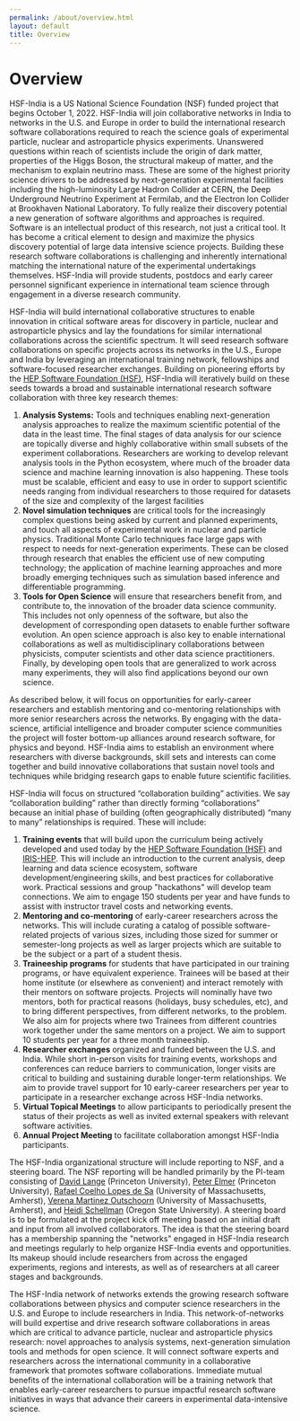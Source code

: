 ```yaml
---
permalink: /about/overview.html
layout: default
title: Overview
---
```


<h1>Overview</h1>

HSF-India is a US National Science Foundation (NSF) funded project
that begins October 1, 2022. HSF-India will join collaborative
networks in India to networks in the U.S. and Europe in order to
build the international research software collaborations required
to reach the science goals of experimental particle, nuclear and
astroparticle physics experiments. Unanswered questions within reach
of scientists include the origin of dark matter, properties of the
Higgs Boson, the structural makeup of matter, and the mechanism to
explain neutrino mass. These are some of the highest priority science
drivers to be addressed by next-generation experimental facilities
including the high-luminosity Large Hadron Collider at CERN, the
Deep Underground Neutrino Experiment at Fermilab, and the Electron
Ion Collider at Brookhaven National Laboratory. To fully realize
their discovery potential a new generation of software algorithms
and approaches is required. Software is an intellectual product of
this research, not just a critical tool. It has become a critical
element to design and maximize the physics discovery potential of
large data intensive science projects. Building these research
software collaborations is challenging and inherently international
matching the international nature of the experimental undertakings
themselves. HSF-India will provide students, postdocs and early
career personnel significant experience in international team science
through engagement in a diverse research community.

HSF-India will build international collaborative structures to
enable innovation in critical software areas for discovery in
particle, nuclear and astroparticle physics and lay the foundations
for similar international collaborations across the scientific
spectrum. It will seed research software collaborations on specific
projects across its networks in the U.S., Europe and India by
leveraging an international training network, fellowships and
software-focused researcher exchanges. Building on pioneering
efforts by the [HEP Software Foundation (HSF)](https://hepsoftwarefoundation.org), HSF-India will iteratively
build on these seeds towards a broad and sustainable international
research software collaboration with three key research themes:

  1. **Analysis Systems:** Tools and techniques enabling next-generation
     analysis approaches to realize the maximum scientific potential
     of the data in the least time. The final stages of data analysis
     for our science are topically diverse and highly collaborative
     within small subsets of the experiment collaborations. Researchers
     are working to develop relevant analysis tools in the Python
     ecosystem, where much of the broader data science and machine
     learning innovation is also happening. These tools must be scalable,
     efficient and easy to use in order to support scientific needs
     ranging from individual researchers to those required for datasets
     of the size and complexity of the largest facilities
  1. **Novel simulation techniques** are critical tools for the increasingly
     complex questions being asked by current and planned experiments,
     and touch all aspects of experimental work in nuclear and
     particle physics. Traditional Monte Carlo techniques face large
     gaps with respect to needs for next-generation experiments. These
     can be closed through research that enables the efficient use of
     new computing technology; the application of machine learning
     approaches and more broadly emerging techniques such as simulation
     based inference and differentiable programming.
  1. **Tools for Open Science** will ensure that researchers benefit
     from, and contribute to, the innovation of the broader data science
     community. This includes not only openness of the software, but
     also the development of corresponding open datasets to enable
     further software evolution. An open science approach is also key
     to enable international collaborations as well as multidisciplinary
     collaborations between physicists, computer scientists and other
     data science practitioners. Finally, by developing open tools
     that are generalized to work across many experiments, they will
     also find applications beyond our own science.

As described below, it will focus on opportunities for early-career
researchers and establish mentoring and co-mentoring relationships
with more senior researchers across the networks. By engaging with
the data-science, artificial intelligence and broader computer
science communities the project will foster bottom-up alliances
around research software, for physics and beyond. HSF-India aims
to establish an environment where researchers with diverse backgrounds,
skill sets and interests can come together and build innovative
collaborations that sustain novel tools and techniques while bridging
research gaps to enable future scientific facilities.

HSF-India will focus on structured “collaboration building” activities.
We say “collaboration building” rather than directly forming
“collaborations” because an initial phase of building (often
geographically distributed) “many to many” relationships is required.
These will include:

  1. **Training events** that will build upon the curriculum being
     actively developed and used today by the 
     [HEP Software Foundation (HSF)](https://hepsoftwarefoundation.org/workinggroups/training.html)
      and [IRIS-HEP](https://iris-hep.org). This
     will include an introduction to the current analysis, deep learning
     and data science ecosystem, software development/engineering
     skills, and best practices for collaborative work. Practical
     sessions and group "hackathons" will develop team connections.
     We aim to engage 150 students per year and have funds to assist
     with instructor travel costs and networking events.
  1. **Mentoring and co-mentoring** of early-career researchers across
     the networks. This will include curating a catalog of possible
     software-related projects of various sizes, including those sized
     for summer or semester-long projects as well as larger projects
     which are suitable to be the subject or a part of a student thesis.
  1. **Traineeship programs** for students that have participated in our
     training programs, or have equivalent experience. Trainees will
     be based at their home institute (or elsewhere as convenient) and
     interact remotely with their mentors on software projects. Projects
     will nominally have two mentors, both for practical reasons
     (holidays, busy schedules, etc), and to bring different perspectives,
     from different networks, to the problem. We also aim for projects
     where two Trainees from different countries work together under
     the same mentors on a project. We aim to support 10 students per
     year for a three month traineeship.
  1. **Researcher exchanges** organized and funded between the U.S. and
     India. While short in-person visits for training events, workshops
     and conferences can reduce barriers to communication, longer
     visits are critical to building and sustaining durable longer-term
     relationships.  We aim to provide travel support for 10 early-career
     researchers per year to participate in a researcher exchange
     across HSF-India networks.
  1. **Virtual Topical Meetings** to allow participants to periodically
     present the status of their projects as well as invited external
     speakers with relevant software activities.
  1. **Annual Project Meeting** to facilitate collaboration amongst
     HSF-India participants.

The HSF-India organizational structure will include reporting to
NSF, and a steering board. The NSF reporting will be handled primarily
by the PI-team consisting of [David Lange](https://dlange.web.cern.ch/) 
(Princeton University), [Peter Elmer](https://elmer.scholar.princeton.edu) 
(Princeton University), [Rafael Coelho Lopes de Sa](https://www.physics.umass.edu/people/rafael-lopes-de-sa)
(University of Massachusetts, Amherst), [Verena Martinez Outschoorn](https://www.physics.umass.edu/people/verena-martinez-outschoorn)
(University of Massachusetts, Amherst), and [Heidi Schellman](https://physics.oregonstate.edu/heidi-schellman) (Oregon
State University). A steering board is to be formulated at the
project kick off meeting based on an initial draft and input from
all involved collaborators. The idea is that the steering board has
a membership spanning the "networks" engaged in HSF-India research
and meetings regularly to help organize HSF-India events and
opportunities. Its makeup should include researchers from across
the engaged experiments, regions and interests, as well as of
researchers at all career stages and backgrounds.

The HSF-India network of networks extends the growing research
software collaborations between physics and computer science
researchers in the U.S. and Europe to include researchers in India.
This network-of-networks will build expertise and drive research
software collaborations in areas which are critical to advance
particle, nuclear and astroparticle physics research: novel approaches
to analysis systems, next-generation simulation tools and methods
for open science. It will connect software experts and researchers
across the international community in a collaborative framework
that promotes software collaborations. Immediate mutual benefits
of the international collaboration will be a training network that
enables early-career researchers to pursue impactful research
software initiatives in ways that advance their careers in experimental
data-intensive science.


